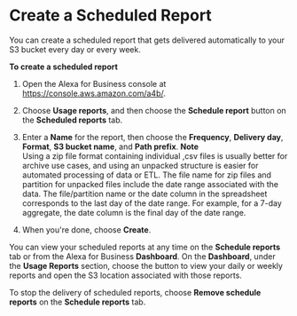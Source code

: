 # Create a Scheduled Report<a name="schedule-reports"></a>

You can create a scheduled report that gets delivered automatically to your S3 bucket every day or every week\.

**To create a scheduled report**

1. Open the Alexa for Business console at [https://console\.aws\.amazon\.com/a4b/](https://console.aws.amazon.com/a4b/)\.

1. Choose **Usage reports**, and then choose the **Schedule report** button on the **Scheduled reports** tab\.

1. Enter a **Name** for the report, then choose the **Frequency**, **Delivery day**, **Format**, **S3 bucket name**, and **Path prefix**\.
**Note**  
Using a zip file format containing individual ,csv files is usually better for archive use cases, and using an unpacked structure is easier for automated processing of data or ETL\. The file name for zip files and partition for unpacked files include the date range associated with the data\. The file/partition name or the date column in the spreadsheet corresponds to the last day of the date range\. For example, for a 7\-day aggregate, the date column is the final day of the date range\.

1. When you're done, choose **Create**\.

You can view your scheduled reports at any time on the **Schedule reports** tab or from the Alexa for Business **Dashboard**\. On the **Dashboard**, under the **Usage Reports** section, choose the button to view your daily or weekly reports and open the S3 location associated with those reports\.

To stop the delivery of scheduled reports, choose **Remove schedule reports** on the **Schedule reports** tab\.